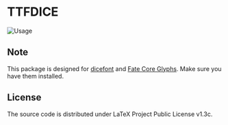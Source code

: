 # TTFDICE

![Usage](https://user-images.githubusercontent.com/76601050/143684399-cb0777a4-09c3-43ce-976e-4c9f6d47f980.png)

## Note

This package is designed for [dicefont](https://github.com/fponticelli/dicefont) and [Fate Core Glyphs](http://www.faterpg.com/wp-content/uploads/2013/06/Fate-Core-Font.ttf_.zip). Make sure you have them installed.

## License

The source code is distributed under LaTeX Project Public License v1.3c.
